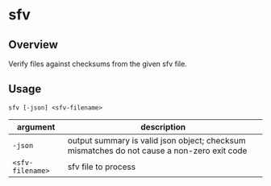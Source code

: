 # sfv

## Overview

Verify files against checksums from the given sfv file.

## Usage

`sfv [-json] <sfv-filename>`

argument | description
--- | ---
`-json` | output summary is valid json object; checksum mismatches do not cause a non-zero exit code
`<sfv-filename>` | sfv file to process
